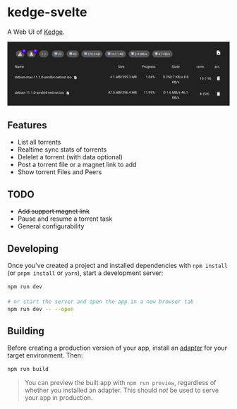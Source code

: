 # kedge-svelte

A Web UI of [Kedge](https://github.com/liut/kedge).

![screen.png](static/screen-w40.png)

## Features

* List all torrents
* Realtime sync stats of torrents
* Delelet a torrent (with data optional)
* Post a torrent file or a magnet link to add
* Show torrent Files and Peers

## TODO

* <del>Add support magnet link</del>
* Pause and resume a torrent task
* General configurability

## Developing

Once you've created a project and installed dependencies with `npm install` (or `pnpm install` or `yarn`), start a development server:

```bash
npm run dev

# or start the server and open the app in a new browser tab
npm run dev -- --open
```

## Building

Before creating a production version of your app, install an [adapter](https://kit.svelte.dev/docs#adapters) for your target environment. Then:

```bash
npm run build
```

> You can preview the built app with `npm run preview`, regardless of whether you installed an adapter. This should _not_ be used to serve your app in production.
